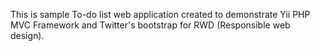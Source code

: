 This is sample To-do list web application created to demonstrate Yii PHP MVC Framework and Twitter's bootstrap for RWD (Responsible web design).

